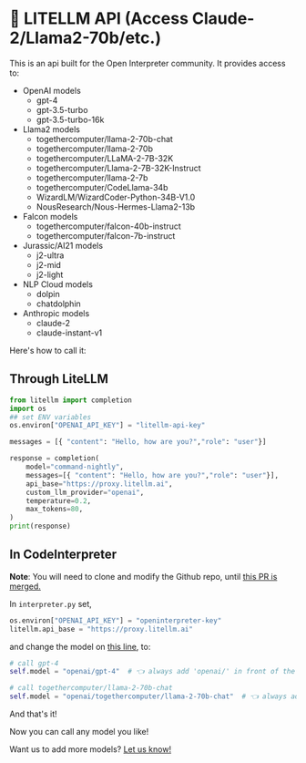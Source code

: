 # 🚨 LITELLM API (Access Claude-2/Llama2-70b/etc.)

This is an api built for the Open Interpreter community. It provides access to: 
* OpenAI models 
    * gpt-4
    * gpt-3.5-turbo
    * gpt-3.5-turbo-16k
* Llama2 models
    * togethercomputer/llama-2-70b-chat
    * togethercomputer/llama-2-70b
    * togethercomputer/LLaMA-2-7B-32K
    * togethercomputer/Llama-2-7B-32K-Instruct
    * togethercomputer/llama-2-7b
    * togethercomputer/CodeLlama-34b
    * WizardLM/WizardCoder-Python-34B-V1.0
    * NousResearch/Nous-Hermes-Llama2-13b
* Falcon models
    * togethercomputer/falcon-40b-instruct
    * togethercomputer/falcon-7b-instruct
* Jurassic/AI21 models 
    * j2-ultra
    * j2-mid
    * j2-light
* NLP Cloud models 
    * dolpin
    * chatdolphin 
* Anthropic models 
    * claude-2
    * claude-instant-v1


Here's how to call it: 

## Through LiteLLM
```python
from litellm import completion
import os 
## set ENV variables
os.environ["OPENAI_API_KEY"] = "litellm-api-key"

messages = [{ "content": "Hello, how are you?","role": "user"}]

response = completion(
    model="command-nightly", 
    messages=[{ "content": "Hello, how are you?","role": "user"}],
    api_base="https://proxy.litellm.ai",
    custom_llm_provider="openai",
    temperature=0.2,
    max_tokens=80,
)
print(response)
```

## In CodeInterpreter

**Note**: You will need to clone and modify the Github repo, until [this PR is merged.](https://github.com/KillianLucas/open-interpreter/pull/288)

In `interpreter.py` set,
```python
os.environ["OPENAI_API_KEY"] = "openinterpreter-key"
litellm.api_base = "https://proxy.litellm.ai"
```

and change the model on [this line](https://github.com/KillianLucas/open-interpreter/blob/f803d0d7a545edabd541943145a2a60beaf604e4/interpreter/interpreter.py#L342C10-L342C10), to: 
```python
# call gpt-4
self.model = "openai/gpt-4"  # 👈 always add 'openai/' in front of the model name

# call togethercomputer/llama-2-70b-chat
self.model = "openai/togethercomputer/llama-2-70b-chat"  # 👈 always add 'openai/' in front of the model name
```

And that's it! 

Now you can call any model you like!


Want us to add more models? [Let us know!](https://github.com/BerriAI/litellm/issues/new/choose)